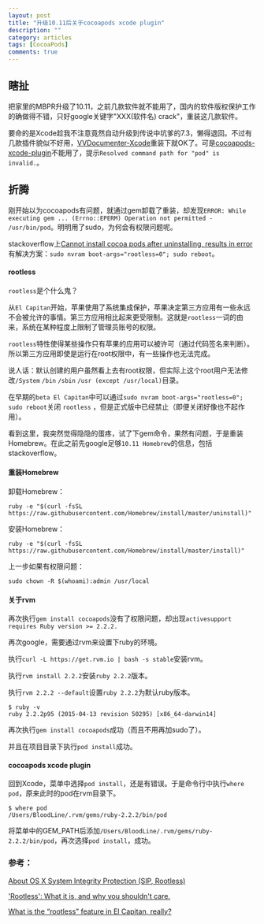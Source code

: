 ```yaml
---
layout: post
title: "升级10.11后关于cocoapods xcode plugin"
description: ""
category: articles
tags: [CocoaPods]
comments: true
---
```


## 瞎扯

把家里的MBPR升级了10.11，之前几款软件就不能用了，国内的软件版权保护工作的确做得不错，只好google关键字"XXX(软件名) crack"，重装这几款软件。

要命的是Xcode趁我不注意竟然自动升级到传说中坑爹的7.3，懒得退回。不过有几款插件貌似不好用，[VVDocumenter-Xcode](https://github.com/onevcat/VVDocumenter-Xcode)重装下就OK了。可是[cocoapods-xcode-plugin](https://github.com/kattrali/cocoapods-xcode-plugin)不能用了，提示`Resolved command path for "pod" is invalid.`。

## 折腾

刚开始以为cocoapods有问题，就通过gem卸载了重装，却发现`ERROR: While executing gem ... (Errno::EPERM) Operation not permitted - /usr/bin/pod`。明明用了sudo，为何会有权限问题呢。

stackoverflow上[Cannot install cocoa pods after uninstalling, results in error](http://stackoverflow.com/questions/30812777/cannot-install-cocoa-pods-after-uninstalling-results-in-error/30851030#30851030)有解决方案：`sudo nvram boot-args="rootless=0"; sudo reboot`。

#### rootless

`rootless`是个什么鬼？

从`El Capitan`开始，苹果使用了系统集成保护，苹果决定第三方应用有一些永远不会被允许的事情。第三方应用相比起来更受限制。这就是`rootless`一词的由来，系统在某种程度上限制了管理员账号的权限。

`rootless`特性使得某些操作只有苹果的应用可以被许可（通过代码签名来判断）。所以第三方应用即使是运行在root权限中，有一些操作也无法完成。

说人话：默认创建的用户虽然看上去有root权限，但实际上这个root用户无法修改`/System` `/bin` `/sbin` `/usr (except /usr/local)`目录。

在早期的`beta El Capitan`中可以通过`sudo nvram boot-args="rootless=0"; sudo reboot`关闭 `rootless` ，但是正式版中已经禁止（即便关闭好像也不起作用）。

看到这里，我突然觉得隐隐的蛋疼，试了下gem命令，果然有问题，于是重装Homebrew。在此之前先google足够`10.11 Homebrew`的信息，包括stackoverflow。

#### 重装Homebrew

卸载Homebrew：

```
ruby -e "$(curl -fsSL https://raw.githubusercontent.com/Homebrew/install/master/uninstall)"
```

安装Homebrew：

```
ruby -e "$(curl -fsSL https://raw.githubusercontent.com/Homebrew/install/master/install)"
```

上一步如果有权限问题：

```
sudo chown -R $(whoami):admin /usr/local
```

#### 关于rvm

再次执行`gem install cocoapods`没有了权限问题，却出现`activesupport requires Ruby version >= 2.2.2.`

再次google，需要通过rvm来设置下ruby的环境。

执行`curl -L https://get.rvm.io | bash -s stable`安装rvm。

执行`rvm install 2.2.2`安装`ruby 2.2.2`版本。

执行`rvm 2.2.2 --default`设置`ruby 2.2.2`为默认ruby版本。

```
$ ruby -v
ruby 2.2.2p95 (2015-04-13 revision 50295) [x86_64-darwin14]
```

再次执行`gem install cocoapods`成功（而且不用再加sudo了）。

并且在项目目录下执行`pod install`成功。

#### cocoapods xcode plugin

回到Xcode，菜单中选择`pod install`，还是有错误。于是命令行中执行`where pod`，原来此时的pod在rvm目录下。

```
$ where pod
/Users/BloodLine/.rvm/gems/ruby-2.2.2/bin/pod
```

将菜单中的GEM_PATH后添加`/Users/BloodLine/.rvm/gems/ruby-2.2.2/bin/pod`，再次选择`pod install`，成功。

### 参考：

[About OS X System Integrity Protection (SIP, Rootless)](https://zhuanlan.zhihu.com/p/20144279)

['Rootless': What it is, and why you shouldn't care.](https://www.reddit.com/r/apple/comments/3dbysa/rootless_what_it_is_and_why_you_shouldnt_care_an/?st=iqq8ujk6&sh=efdebe84)

[What is the “rootless” feature in El Capitan, really?](http://apple.stackexchange.com/questions/193368/what-is-the-rootless-feature-in-el-capitan-really)


